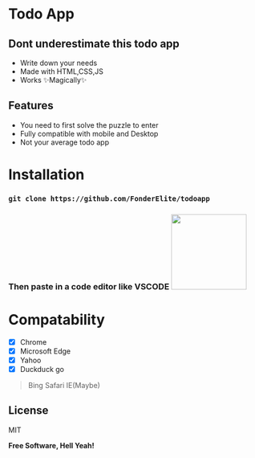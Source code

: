 # Todo App
## Dont underestimate this todo app 
- Write down your needs
- Made with HTML,CSS,JS
- Works ✨Magically✨

## Features
- You need to first solve the puzzle to enter
- Fully compatible with mobile and Desktop
- Not your average todo app 

# Installation
### ```git clone https://github.com/FonderElite/todoapp```
### Then paste in a code editor like VSCODE <img src="https://images.squarespace-cdn.com/content/592e86ee9de4bb6e73d8c154/1514037234329-9M1T31ZQJXFI3NT9FSJH/32078472-5053adea-baa7-11e7-9034-519002f12ac7.png?content-type=image%2Fpng" width="150" height="150">


# Compatability
- [x] Chrome
- [x] Microsoft Edge
- [x]  Yahoo
- [x] Duckduck go
> Bing
> Safari
> IE(Maybe)


## License

MIT

**Free Software, Hell Yeah!**

[//]: # (These are reference links used in the body of this note and get stripped out when the markdown processor does its job. There is no need to format nicely because it shouldn't be seen. Thanks SO - http://stackoverflow.com/questions/4823468/store-comments-in-markdown-syntax)
